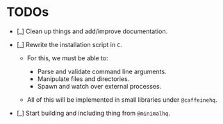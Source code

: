 # TODOs

- [_] Clean up things and add/improve documentation.

- [_] Rewrite the installation script in `C`.

  - For this, we must be able to:

    - Parse and validate command line arguments.
    - Manipulate files and directories.
    - Spawn and watch over external processes.

  - All of this will be implemented in small libraries under
    `@caffeinehq`.

- [_] Start building and including thing from `@minimalhq`.
